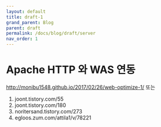 ```yaml
---
layout: default
title: draft-1
grand_parent: Blog
parent: draft
permalink: /docs/blog/draft/server
nav_order: 1
---
```


# Apache HTTP 와 WAS 연동
http://monibu1548.github.io/2017/02/26/web-optimize-1/
또는
1. joont.tistory.com/55
2. joont.tistory.com/180
3. noritersand.tistory.com/273
4. egloos.zum.com/attila1/v/78221

